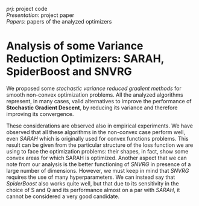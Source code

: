 *prj*: project code  
*Presentation*: project paper  
*Papers*: papers of the analyzed optimizers  

# Analysis of some Variance Reduction Optimizers: SARAH, SpiderBoost and SNVRG

We proposed some *stochastic variance reduced gradient methods* for smooth non-convex optimization problems. All the analyzed algorithms represent, in many cases, valid alternatives to improve the performance of **Stochastic Gradient Descent**, by reducing its variance and therefore improving its convergence.

These considerations are observed also in empirical experiments. We have observed that all these algorithms in the non-convex case perform well, even *SARAH* which is originally used for convex functions problems. This result can be given from the particular structure of the loss function we are using to face the optimization problems: their shapes, in fact, show some convex areas for which SARAH is optimized. Another aspect that we can note from our analysis is the better functioning of *SNVRG* in presence of a large number of dimensions. However, we must keep in mind that *SNVRG* requires the use of many hyperparameters. We can instead say that *SpiderBoost* also works quite well, but that due to its sensitivity in the choice of S and Q and its performance almost on a par with *SARAH*, it cannot be considered a very good candidate.
